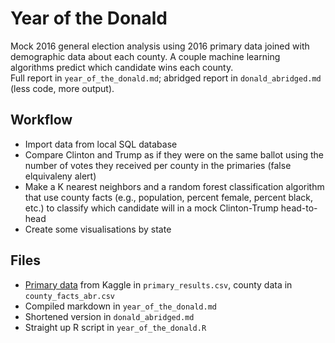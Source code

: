 # Year of the Donald
Mock 2016 general election analysis using 2016 primary data joined with demographic data about each county. A couple machine learning algorithms predict which candidate wins each county.  
Full report in `year_of_the_donald.md`; abridged report in `donald_abridged.md` (less code, more output).

## Workflow
* Import data from local SQL database
* Compare Clinton and Trump as if they were on the same ballot using the number of votes they received per county in the primaries (false elquivaleny alert)
* Make a K nearest neighbors and a random forest classification algorithm that use county facts (e.g., population, percent female, percent black, etc.) to classify which candidate will  in a mock Clinton-Trump head-to-head
* Create some visualisations by state  

## Files
* [Primary data](https://www.kaggle.com/benhamner/2016-us-election) from Kaggle in `primary_results.csv`, county data in `county_facts_abr.csv`  
* Compiled markdown in `year_of_the_donald.md`
* Shortened version in `donald_abridged.md`
* Straight up R script in `year_of_the_donald.R`